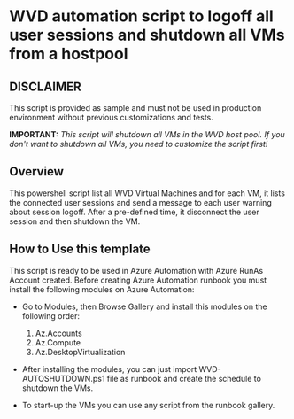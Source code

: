 # WVD automation script to logoff all user sessions and shutdown all VMs from a hostpool

## DISCLAIMER
This script is provided as sample and must not be used in production environment without previous customizations and tests.

**IMPORTANT:** *This script will shutdown all VMs in the WVD host pool. If you don't want to shutdown all VMs, you need to customize the script first!*

## Overview

This powershell script list all WVD Virtual Machines and for each VM, it lists the connected user sessions and send a message to each user warning about session logoff. 
After a pre-defined time, it disconnect the user session and then shutdown the VM.

## How to Use this template
This script is ready to be used in Azure Automation with Azure RunAs Account created.
Before creating Azure Automation runbook you must install the following modules on Azure Automation:
- Go to Modules, then Browse Gallery and install this modules on the following order:
     1.	Az.Accounts
     2.	Az.Compute
     3.	Az.DesktopVirtualization

- After installing the modules, you can just import WVD-AUTOSHUTDOWN.ps1 file as runbook and create the schedule to shutdown the VMs.

- To start-up the VMs you can use any script from the runbook gallery.



